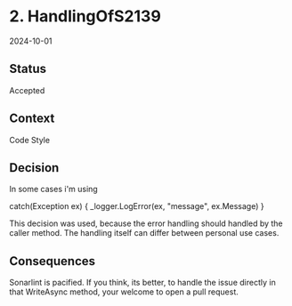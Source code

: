 # 2. HandlingOfS2139

2024-10-01

## Status

Accepted

## Context

Code Style

## Decision

In some cases i'm using

catch(Exception ex)
{
  _logger.LogError(ex, "message", ex.Message)
}

This decision was used, because the error handling should handled by the caller method. The handling itself can differ between personal use cases.

## Consequences

Sonarlint is pacified. If you think, its better, to handle the issue directly in that WriteAsync method, your welcome to open a pull request.
